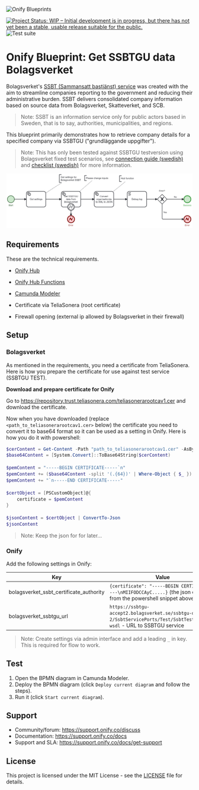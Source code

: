 ![Onify Blueprints](https://files.readme.io/8ba3f14-onify-blueprints-logo.png)

[![Project Status: WIP – Initial development is in progress, but there has not yet been a stable, usable release suitable for the public.](https://www.repostatus.org/badges/latest/wip.svg)](https://www.repostatus.org/#wip)
![Test suite](https://github.com/onify/blueprint-bolagsverket-get-ssbtgu/workflows/Test%20suite/badge.svg)

# Onify Blueprint: Get SSBTGU data Bolagsverket

Bolagsverket's [SSBT (Sammansatt bastjänst) service](https://bolagsverket.se/omoss/utvecklingavdigitalatjanster/densammansattabastjanstenforgrundlaggandeuppgifteromforetag/saharfungerardensammansattabastjansten.2229.html) was created with the aim to streamline companies reporting to the government and reducing their administrative burden. SSBT delivers consolidated company information based on source data from Bolagsverket, Skatteverket, and SCB.

> Note: SSBT is an information service only for public actors based in Sweden, that is to say, authorities, municipalities, and regions. 

This blueprint primarily demonstrates how to retrieve company details for a specified company via SSBTGU ("grundläggande uppgifter").

> Note: This has only been tested against SSBTGU testversion  using Bolagsverket fixed test scenarios, see [connection guide (swedish)](https://bolagsverket.se/download/18.46f4138717c599ee403ab292/1688449960663/anslutningsanvisning-for-atkomst-till-ssbt.pdf) and [checklist (swedish)](https://bolagsverket.se/download/18.46f4138717c599ee403ab290/1638951612751/checklista-for-test-vid-anvandning-av-ssbt.pdf) for more information.

![Onify Blueprint: Get SSBTGU data Bolagsverket](blueprint.png "Blueprint")

## Requirements

These are the technical requirements.

* [Onify Hub](https://github.com/onify/install)
* [Onify Hub Functions](https://github.com/onify/hub-functions)
* [Camunda Modeler](https://camunda.com/download/modeler/)

* Certificate via TeliaSonera (root certificate)
* Firewall opening (external ip allowed by Bolagsverket in their firewall) 

## Setup

### Bolagsverket

As mentioned in the requirements, you need a certificate from TeliaSonera. Here is how you prepare the certificate for use against test service (SSBTGU TEST).

**Download and prepare certificate for Onify**

Go to https://repository.trust.teliasonera.com/teliasonerarootcav1.cer and download the certificate.

Now when you have downloaded (replace `<path_to_teliasonerarootcav1.cer>` below) the certificate you need to convert it to base64 format so it can be used as a setting in Onify. Here is how you do it with powershell:

```powershell
$cerContent = Get-Content -Path "path_to_teliasonerarootcav1.cer" -AsByteStream
$base64Content = [System.Convert]::ToBase64String($cerContent)

$pemContent = "-----BEGIN CERTIFICATE-----`n"
$pemContent += ($base64Content -split '(.{64})' | Where-Object { $_ }) -join "`n"
$pemContent += "`n-----END CERTIFICATE-----"

$certObject = [PSCustomObject]@{
    certificate = $pemContent
}

$jsonContent = $certObject | ConvertTo-Json
$jsonContent
```

> Note: Keep the json for for later...

### Onify

Add the following settings in Onify:

|Key|Value|Type|Tag|Role|
|---|-----|----|---|----|
|bolagsverket_ssbt_certificate_authority|`{certificate": "-----BEGIN CERTIFICATE-----\nMIIFODCCAyC.....}` (the json output from the powershell snippet above)|object|ssbt, bolagsverket|admin|
|bolagsverket_ssbtgu_url|`https://ssbtgu-accept2.bolagsverket.se/ssbtgu-dft-web-2/SsbtServicePorts/Test/SsbtTestService?wsdl` - URL to SSBTGU service|string|ssbt, bolagsverket|admin

> Note: Create settings via admin interface and add a leading `_` in key. This is required for flow to work.

## Test

1. Open the BPMN diagram in Camunda Modeler.
2. Deploy the BPMN diagram (click `Deploy current diagram` and follow the steps).
3. Run it (click `Start current diagram`).

## Support

* Community/forum: https://support.onify.co/discuss
* Documentation: https://support.onify.co/docs
* Support and SLA: https://support.onify.co/docs/get-support

## License

This project is licensed under the MIT License - see the [LICENSE](LICENSE) file for details.
